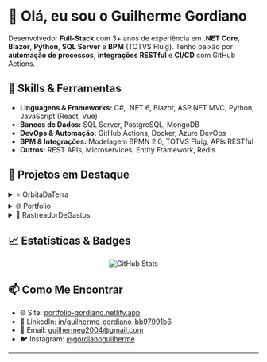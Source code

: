 # 👋 Olá, eu sou o Guilherme Gordiano

Desenvolvedor **Full-Stack** com 3+ anos de experiência em **.NET Core**, **Blazor**, **Python**, **SQL Server** e **BPM** (TOTVS Fluig).
Tenho paixão por **automação de processos**, **integrações RESTful** e **CI/CD** com GitHub Actions.

## 🚀 Skills & Ferramentas

- **Linguagens & Frameworks:** C#, .NET 6, Blazor, ASP.NET MVC, Python, JavaScript (React, Vue)  
- **Bancos de Dados:** SQL Server, PostgreSQL, MongoDB  
- **DevOps & Automação:** GitHub Actions, Docker, Azure DevOps  
- **BPM & Integrações:** Modelagem BPMN 2.0, TOTVS Fluig, APIs RESTful  
- **Outros:** REST APIs, Microservices, Entity Framework, Redis  

## 📂 Projetos em Destaque

<details>  
<summary>⭐ OrbitaDaTerra</summary>  
Projeto de *site de consórcios* desenvolvido em **PHP** com **Laravel** e **Livewire**, contendo um **dashboard de gerenciamento**, página de **vendedores** e apresentação das **cartas de consórcio** para simulação de planos e lances.  
</details>

<details>  
<summary>🌐 Portfolio</summary>  
Site pessoal construído com **HTML**, **CSS** e **JavaScript**, hospedado no Netlify, para apresentar cases, blog e currículo interativo.  
</details>

<details>  
<summary>💸 RastreadorDeGastos</summary>  
Aplicação **C#** para controle financeiro pessoal, com backend .NET e frontend Blazor, implementando padrões de projeto e testes unitários.  
</details>

## 📈 Estatísticas & Badges

<p align="center">  
  <img src="https://github-readme-stats.vercel.app/api?username=REDGP0G&show_icons=true&theme=radical" alt="GitHub Stats"/>  
</p>

## 📫 Como Me Encontrar

- 🌐 Site: [portfolio-gordiano.netlify.app](https://portfolio-gordiano.netlify.app)  
- 🔗 LinkedIn: [in/guilherme-gordiano-bb97991b6](https://www.linkedin.com/in/guilherme-gordiano-bb97991b6)  
- 📧 Email: guilhermeg2004@gmail.com  
- 🐦 Instagram: [@gordianoguilherme](https://www.instagram.com/gordianoguilherme)

---
